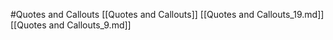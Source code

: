 #Quotes and Callouts 
 [[Quotes and Callouts]]
[[Quotes and Callouts_19.md]]
[[Quotes and Callouts_9.md]]